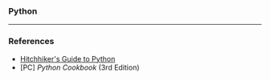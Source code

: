 ### **Python**

- - -

### References

* [Hitchhiker's Guide to Python](http://docs.python-guide.org/en/latest/)
* [PC] *Python Cookbook* (3rd Edition)
